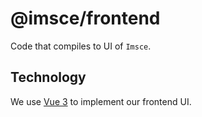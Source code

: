# @imsce/frontend
Code that compiles to UI of `Imsce`.

## Technology
We use [Vue 3](https://v3.vuejs.org/) to implement our frontend UI.
